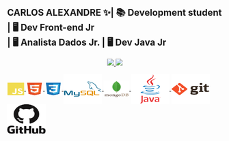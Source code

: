 ## CARLOS ALEXANDRE ✨| 📚 Development student | 🖥️ Dev Front-end Jr <br>  | 🖥️ Analista Dados Jr. | 🖥️ Dev Java Jr

<div align="center">
  <a href="https://github.com/Carlosaleee">
  <img height="180em" src="https://github-readme-stats.vercel.app/api?username=Carlosaleee&show_icons=true&theme=dracula&include_all_commits=true&count_private=true"/>
  <img height="180em" src="https://github-readme-stats.vercel.app/api/top-langs/?username=Carlosaleee&layout=compact&langs_count=7&theme=dracula"/></div>  
<div style="display: inline_block"><br>
  <img align="center" alt="Rafa-Js" height="30" width="40" src="https://raw.githubusercontent.com/devicons/devicon/master/icons/javascript/javascript-plain.svg">
  <img align="center" alt="Rafa-HTML" height="30" width="40" src="https://raw.githubusercontent.com/devicons/devicon/master/icons/html5/html5-original.svg">
  <img align="center" alt="Rafa-CSS" height="30" width="40" src="https://raw.githubusercontent.com/devicons/devicon/master/icons/css3/css3-original.svg">
    <img align="center" alt="Rafa-CSS" height="70" width="90" src="https://raw.githubusercontent.com/devicons/devicon/master/icons/mysql/mysql-original-wordmark.svg">
     <img align="center" alt="Rafa-CSS" height="40" width="60" src="https://raw.githubusercontent.com/devicons/devicon/master/icons/mongodb/mongodb-original-wordmark.svg">
    <img align="center" alt="Rafa-CSS" height="70" width="90" src="https://raw.githubusercontent.com/devicons/devicon/master/icons/java/java-original-wordmark.svg">
    <img align="center" alt="Rafa-CSS" height="70" width="90" src="https://raw.githubusercontent.com/devicons/devicon/master/icons/git/git-original-wordmark.svg">
    <img align="center" alt="Rafa-CSS" height="70" width="90" src="https://raw.githubusercontent.com/devicons/devicon/master/icons/github/github-original-wordmark.svg">
  
  ##
 


  
   
